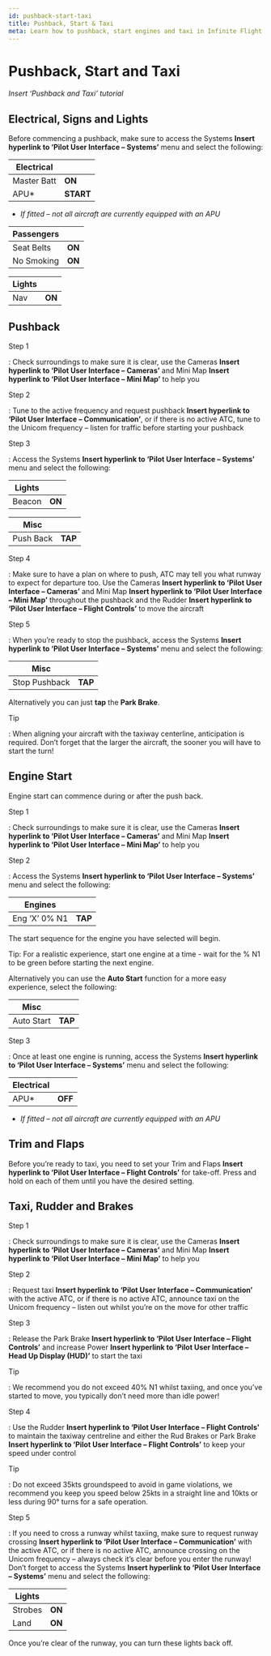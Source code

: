 ```yaml
---
id: pushback-start-taxi
title: Pushback, Start & Taxi
meta: Learn how to pushback, start engines and taxi in Infinite Flight.
---
```



# Pushback, Start and Taxi               


*Insert ‘Pushback and Taxi’ tutorial*

 

## Electrical, Signs and Lights

 

Before commencing a pushback, make sure to access the Systems **Insert hyperlink to ‘Pilot User Interface – Systems’** menu and select the following:

 

| Electrical  |           |
| ----------- | --------- |
| Master Batt | **ON**    |
| APU*        | **START** |

* *If fitted – not all aircraft are currently equipped with an APU*
 

| Passengers |        |
| ---------- | ------ |
| Seat Belts | **ON** |
| No Smoking | **ON** |

 

| Lights |        |
| ------ | ------ |
| Nav    | **ON** |

 

## Pushback

 

Step 1

: Check surroundings to make sure it is clear, use the Cameras **Insert hyperlink to ‘Pilot User Interface – Cameras’** and Mini Map **Insert hyperlink to ‘Pilot User Interface – Mini Map’** to help you

 

Step 2

: Tune to the active frequency and request pushback **Insert hyperlink to ‘Pilot User Interface – Communication’**, or if there is no active ATC, tune to the Unicom frequency – listen for traffic before starting your pushback

 

Step 3

: Access the Systems **Insert hyperlink to ‘Pilot User Interface – Systems’** menu and select the following:

 

| Lights |        |
| ------ | ------ |
| Beacon | **ON** |

 

| Misc      |         |
| --------- | ------- |
| Push Back | **TAP** |

 

Step 4

: Make sure to have a plan on where to push, ATC may tell you what runway to expect for departure too. Use the Cameras **Insert hyperlink to ‘Pilot User Interface – Cameras’** and Mini Map **Insert hyperlink to ‘Pilot User Interface – Mini Map’** throughout the pushback and the Rudder **Insert hyperlink to ‘Pilot User Interface – Flight Controls’** to move the aircraft

 

Step 5

: When you’re ready to stop the pushback, access the Systems **Insert hyperlink to ‘Pilot User Interface – Systems’** menu and select the following:

 

| Misc          |         |
| ------------- | ------- |
| Stop Pushback | **TAP** |

 

Alternatively you can just **tap** the **Park Brake**. 

 

Tip

:   When aligning your aircraft with the taxiway centerline, anticipation is required. Don’t forget that the larger the aircraft, the sooner you will have to start the turn!

 

## Engine Start

 

Engine start can commence during or after the push back.

 

Step 1

: Check surroundings to make sure it is clear, use the Cameras **Insert hyperlink to ‘Pilot User Interface – Cameras’** and Mini Map **Insert hyperlink to ‘Pilot User Interface – Mini Map’** to help you

 

Step 2

: Access the Systems **Insert hyperlink to ‘Pilot User Interface – Systems’** menu and select the following:

 

| Engines       |         |
| ------------- | ------- |
| Eng ‘X’ 0% N1 | **TAP** |

 

The start sequence for the engine you have selected will begin.

 

Tip:   For a realistic experience, start one engine at a time - wait for the % N1 to be green before starting the next engine.

 

Alternatively you can use the **Auto Start** function for a more easy experience, select the following:

 

| Misc       |         |
| ---------- | ------- |
| Auto Start | **TAP** |

 

Step 3

: Once at least one engine is running, access the Systems **Insert hyperlink to ‘Pilot User Interface – Systems’** menu and select the following:

 

| Electrical |         |
| ---------- | ------- |
| APU*       | **OFF** |

* *If fitted – not all aircraft are currently equipped with an APU*

 

## Trim and Flaps

 

Before you’re ready to taxi, you need to set your Trim and Flaps **Insert hyperlink to ‘Pilot User Interface – Flight Controls’** for take-off. Press and hold on each of them until you have the desired setting.



## Taxi, Rudder and Brakes

 

Step 1

: Check surroundings to make sure it is clear, use the Cameras **Insert hyperlink to ‘Pilot User Interface – Cameras’** and Mini Map **Insert hyperlink to ‘Pilot User Interface – Mini Map’** to help you

 

Step 2

: Request taxi **Insert hyperlink to ‘Pilot User Interface – Communication’** with the active ATC, or if there is no active ATC, announce taxi on the Unicom frequency – listen out whilst you’re on the move for other traffic

 

Step 3

: Release the Park Brake **Insert hyperlink to ‘Pilot User Interface – Flight Controls’** and increase Power **Insert hyperlink to ‘Pilot User Interface – Head Up Display (HUD)’** to start the taxi

 

Tip

:   We recommend you do not exceed 40% N1 whilst taxiing, and once you’ve started to move, you typically don’t need more than idle power!

 

Step 4

: Use the Rudder **Insert hyperlink to ‘Pilot User Interface – Flight Controls’** to maintain the taxiway centreline and either the Rud Brakes or Park Brake **Insert hyperlink to ‘Pilot User Interface – Flight Controls’** to keep your speed under control

 

Tip

:   Do not exceed 35kts groundspeed to avoid in game violations, we recommend you keep you speed below 25kts in a straight line and 10kts or less during 90° turns for a safe operation.

 

Step 5

: If you need to cross a runway whilst taxiing, make sure to request runway crossing **Insert hyperlink to ‘Pilot User Interface – Communication’** with the active ATC, or if there is no active ATC, announce crossing on the Unicom frequency – always check it’s clear before you enter the runway! Don’t forget to access the Systems **Insert hyperlink to ‘Pilot User Interface – Systems’** menu and select the following:

 

| Lights  |        |
| ------- | ------ |
| Strobes | **ON** |
| Land    | **ON** |

 

Once you’re clear of the runway, you can turn these lights back off.

 